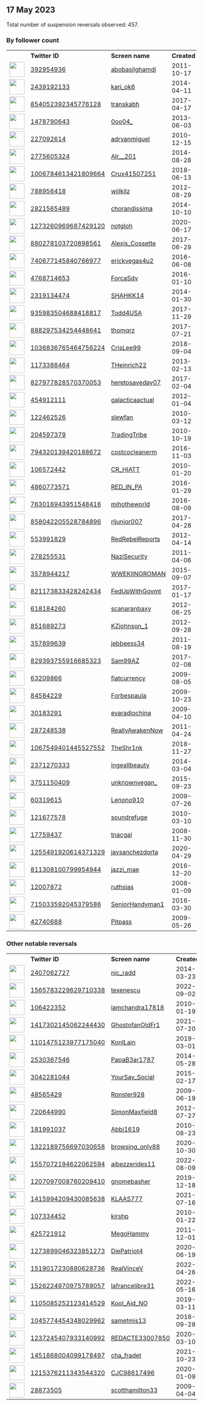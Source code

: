 
## 17 May 2023
Total number of suspension reversals observed: 457.

### By follower count
<table><tr><th></th><th align="left">Twitter ID</th><th align="left">Screen name</th>
<th align="left">Created</th><th align="left">Status</th><th align="left">Suspended</th><th align="left">Followers</th>
<tr><td><a href="https://pbs.twimg.com/profile_images/1562646450064003072/IdUxk8e-_normal.jpg"><img src="https://pbs.twimg.com/profile_images/1562646450064003072/IdUxk8e-_normal.jpg" width="40px" height="40px" align="center"/></a></td><td><a href="https://twitter.com/intent/user?user_id=392954936">392954936</a></td><td><a href="https://twitter.com/abobasilghamdi">abobasilghamdi</a></td><td>2011-10-17</td><td align="center"></td><td>2023-02-27</td><td>435941</td></tr>
<tr><td><a href="https://pbs.twimg.com/profile_images/1364049494204153859/j2C4GWmc_normal.jpg"><img src="https://pbs.twimg.com/profile_images/1364049494204153859/j2C4GWmc_normal.jpg" width="40px" height="40px" align="center"/></a></td><td><a href="https://twitter.com/intent/user?user_id=2439192133">2439192133</a></td><td><a href="https://twitter.com/kari_ok6">kari_ok6</a></td><td>2014-04-11</td><td align="center"></td><td></td><td>403522</td></tr>
<tr><td><a href="https://pbs.twimg.com/profile_images/1193894695887351808/dS5POkBy_normal.jpg"><img src="https://pbs.twimg.com/profile_images/1193894695887351808/dS5POkBy_normal.jpg" width="40px" height="40px" align="center"/></a></td><td><a href="https://twitter.com/intent/user?user_id=854052392345776128">854052392345776128</a></td><td><a href="https://twitter.com/transkabh">transkabh</a></td><td>2017-04-17</td><td align="center"></td><td>2023-01-19</td><td>213727</td></tr>
<tr><td><a href="https://pbs.twimg.com/profile_images/1395726743466651655/6Mi-Q-fE_normal.jpg"><img src="https://pbs.twimg.com/profile_images/1395726743466651655/6Mi-Q-fE_normal.jpg" width="40px" height="40px" align="center"/></a></td><td><a href="https://twitter.com/intent/user?user_id=1478790643">1478790643</a></td><td><a href="https://twitter.com/0oo04_">0oo04_</a></td><td>2013-06-03</td><td align="center"></td><td>2023-01-15</td><td>184460</td></tr>
<tr><td><a href="https://pbs.twimg.com/profile_images/929874543451279361/U9KKvfZo_normal.jpg"><img src="https://pbs.twimg.com/profile_images/929874543451279361/U9KKvfZo_normal.jpg" width="40px" height="40px" align="center"/></a></td><td><a href="https://twitter.com/intent/user?user_id=227092614">227092614</a></td><td><a href="https://twitter.com/adryanmiguel">adryanmiguel</a></td><td>2010-12-15</td><td align="center"></td><td>2022-08-30</td><td>95548</td></tr>
<tr><td><a href="https://pbs.twimg.com/profile_images/1619742164103172096/_narHQkz_normal.jpg"><img src="https://pbs.twimg.com/profile_images/1619742164103172096/_narHQkz_normal.jpg" width="40px" height="40px" align="center"/></a></td><td><a href="https://twitter.com/intent/user?user_id=2775605324">2775605324</a></td><td><a href="https://twitter.com/Alr__201">Alr__201</a></td><td>2014-08-28</td><td align="center"></td><td>2022-12-11</td><td>83731</td></tr>
<tr><td><a href="https://pbs.twimg.com/profile_images/1659243742681759746/r3y7b2iu_normal.jpg"><img src="https://pbs.twimg.com/profile_images/1659243742681759746/r3y7b2iu_normal.jpg" width="40px" height="40px" align="center"/></a></td><td><a href="https://twitter.com/intent/user?user_id=1006784613421809664">1006784613421809664</a></td><td><a href="https://twitter.com/Crux41507251">Crux41507251</a></td><td>2018-06-13</td><td align="center"></td><td></td><td>83259</td></tr>
<tr><td><a href="https://pbs.twimg.com/profile_images/1668729171470630915/UKxa85j0_normal.jpg"><img src="https://pbs.twimg.com/profile_images/1668729171470630915/UKxa85j0_normal.jpg" width="40px" height="40px" align="center"/></a></td><td><a href="https://twitter.com/intent/user?user_id=788956418">788956418</a></td><td><a href="https://twitter.com/wiilkilz">wiilkilz</a></td><td>2012-08-29</td><td align="center"></td><td></td><td>75005</td></tr>
<tr><td><a href="https://pbs.twimg.com/profile_images/1377657064332353537/DuhYhlj2_normal.jpg"><img src="https://pbs.twimg.com/profile_images/1377657064332353537/DuhYhlj2_normal.jpg" width="40px" height="40px" align="center"/></a></td><td><a href="https://twitter.com/intent/user?user_id=2821565489">2821565489</a></td><td><a href="https://twitter.com/chorandissima">chorandissima</a></td><td>2014-10-10</td><td align="center"></td><td></td><td>65853</td></tr>
<tr><td><a href="https://pbs.twimg.com/profile_images/1644906136087166976/3uMchbUK_normal.jpg"><img src="https://pbs.twimg.com/profile_images/1644906136087166976/3uMchbUK_normal.jpg" width="40px" height="40px" align="center"/></a></td><td><a href="https://twitter.com/intent/user?user_id=1273260969687429120">1273260969687429120</a></td><td><a href="https://twitter.com/notgloh">notgloh</a></td><td>2020-06-17</td><td align="center"></td><td></td><td>62060</td></tr>
<tr><td><a href="https://pbs.twimg.com/profile_images/1232716319897915395/mLEEG5U0_normal.jpg"><img src="https://pbs.twimg.com/profile_images/1232716319897915395/mLEEG5U0_normal.jpg" width="40px" height="40px" align="center"/></a></td><td><a href="https://twitter.com/intent/user?user_id=880278103720898561">880278103720898561</a></td><td><a href="https://twitter.com/Alexis_Cossette">Alexis_Cossette</a></td><td>2017-06-29</td><td align="center"></td><td></td><td>59997</td></tr>
<tr><td><a href="https://pbs.twimg.com/profile_images/1602968819479314432/OZ8RZePD_normal.jpg"><img src="https://pbs.twimg.com/profile_images/1602968819479314432/OZ8RZePD_normal.jpg" width="40px" height="40px" align="center"/></a></td><td><a href="https://twitter.com/intent/user?user_id=740677145840766977">740677145840766977</a></td><td><a href="https://twitter.com/erickvegas4u2">erickvegas4u2</a></td><td>2016-06-08</td><td align="center"></td><td>2023-02-03</td><td>54358</td></tr>
<tr><td><a href="https://pbs.twimg.com/profile_images/960202374873796608/cHVL9DRZ_normal.jpg"><img src="https://pbs.twimg.com/profile_images/960202374873796608/cHVL9DRZ_normal.jpg" width="40px" height="40px" align="center"/></a></td><td><a href="https://twitter.com/intent/user?user_id=4768714653">4768714653</a></td><td><a href="https://twitter.com/ForcaSdv">ForcaSdv</a></td><td>2016-01-10</td><td align="center"></td><td>2022-09-20</td><td>51112</td></tr>
<tr><td><a href="https://pbs.twimg.com/profile_images/1668510924699779073/FwC5i_Jx_normal.jpg"><img src="https://pbs.twimg.com/profile_images/1668510924699779073/FwC5i_Jx_normal.jpg" width="40px" height="40px" align="center"/></a></td><td><a href="https://twitter.com/intent/user?user_id=2319134474">2319134474</a></td><td><a href="https://twitter.com/SHAHKK14">SHAHKK14</a></td><td>2014-01-30</td><td align="center"></td><td>2022-10-27</td><td>46841</td></tr>
<tr><td><a href="https://pbs.twimg.com/profile_images/1658958004367097865/hfakAvUO_normal.jpg"><img src="https://pbs.twimg.com/profile_images/1658958004367097865/hfakAvUO_normal.jpg" width="40px" height="40px" align="center"/></a></td><td><a href="https://twitter.com/intent/user?user_id=935983504688418817">935983504688418817</a></td><td><a href="https://twitter.com/Todd4USA">Todd4USA</a></td><td>2017-11-29</td><td align="center"></td><td></td><td>39915</td></tr>
<tr><td><a href="https://pbs.twimg.com/profile_images/1669068221490647040/PPobLB9k_normal.jpg"><img src="https://pbs.twimg.com/profile_images/1669068221490647040/PPobLB9k_normal.jpg" width="40px" height="40px" align="center"/></a></td><td><a href="https://twitter.com/intent/user?user_id=888297534254448641">888297534254448641</a></td><td><a href="https://twitter.com/thomqrz">thomqrz</a></td><td>2017-07-21</td><td align="center"></td><td>2022-11-22</td><td>39629</td></tr>
<tr><td><a href="https://pbs.twimg.com/profile_images/1391199416586063873/0AUjVKzm_normal.jpg"><img src="https://pbs.twimg.com/profile_images/1391199416586063873/0AUjVKzm_normal.jpg" width="40px" height="40px" align="center"/></a></td><td><a href="https://twitter.com/intent/user?user_id=1036836765464756224">1036836765464756224</a></td><td><a href="https://twitter.com/CrisLee99">CrisLee99</a></td><td>2018-09-04</td><td align="center"></td><td>2023-03-21</td><td>36115</td></tr>
<tr><td><a href="https://pbs.twimg.com/profile_images/784737657477820416/XmhYRhsx_normal.jpg"><img src="https://pbs.twimg.com/profile_images/784737657477820416/XmhYRhsx_normal.jpg" width="40px" height="40px" align="center"/></a></td><td><a href="https://twitter.com/intent/user?user_id=1173388464">1173388464</a></td><td><a href="https://twitter.com/THeinrich22">THeinrich22</a></td><td>2013-02-13</td><td align="center"></td><td></td><td>32529</td></tr>
<tr><td><a href="https://pbs.twimg.com/profile_images/968558025807138817/3tRLfi6m_normal.jpg"><img src="https://pbs.twimg.com/profile_images/968558025807138817/3tRLfi6m_normal.jpg" width="40px" height="40px" align="center"/></a></td><td><a href="https://twitter.com/intent/user?user_id=827977828570370053">827977828570370053</a></td><td><a href="https://twitter.com/heretosaveday07">heretosaveday07</a></td><td>2017-02-04</td><td align="center"></td><td></td><td>32140</td></tr>
<tr><td><a href="https://pbs.twimg.com/profile_images/1282690700681912321/siEnh17x_normal.jpg"><img src="https://pbs.twimg.com/profile_images/1282690700681912321/siEnh17x_normal.jpg" width="40px" height="40px" align="center"/></a></td><td><a href="https://twitter.com/intent/user?user_id=454912111">454912111</a></td><td><a href="https://twitter.com/galacticaactual">galacticaactual</a></td><td>2012-01-04</td><td align="center"></td><td></td><td>30000</td></tr>
<tr><td><a href="https://pbs.twimg.com/profile_images/947750141255213056/5Rg9HZFJ_normal.jpg"><img src="https://pbs.twimg.com/profile_images/947750141255213056/5Rg9HZFJ_normal.jpg" width="40px" height="40px" align="center"/></a></td><td><a href="https://twitter.com/intent/user?user_id=122462526">122462526</a></td><td><a href="https://twitter.com/slewfan">slewfan</a></td><td>2010-03-12</td><td align="center"></td><td></td><td>28979</td></tr>
<tr><td><a href="https://pbs.twimg.com/profile_images/1170892363/tt_red_t_normal.GIF"><img src="https://pbs.twimg.com/profile_images/1170892363/tt_red_t_normal.GIF" width="40px" height="40px" align="center"/></a></td><td><a href="https://twitter.com/intent/user?user_id=204597379">204597379</a></td><td><a href="https://twitter.com/TradingTribe">TradingTribe</a></td><td>2010-10-19</td><td align="center"></td><td>2023-01-24</td><td>27933</td></tr>
<tr><td><a href="https://pbs.twimg.com/profile_images/1588475941595979776/LjhT4zJP_normal.jpg"><img src="https://pbs.twimg.com/profile_images/1588475941595979776/LjhT4zJP_normal.jpg" width="40px" height="40px" align="center"/></a></td><td><a href="https://twitter.com/intent/user?user_id=794320139420188672">794320139420188672</a></td><td><a href="https://twitter.com/costcocleanerm">costcocleanerm</a></td><td>2016-11-03</td><td align="center"></td><td>2023-03-18</td><td>24317</td></tr>
<tr><td><a href="https://pbs.twimg.com/profile_images/1336892662360707073/xq4IOtNG_normal.jpg"><img src="https://pbs.twimg.com/profile_images/1336892662360707073/xq4IOtNG_normal.jpg" width="40px" height="40px" align="center"/></a></td><td><a href="https://twitter.com/intent/user?user_id=106572442">106572442</a></td><td><a href="https://twitter.com/CR_HIATT">CR_HIATT</a></td><td>2010-01-20</td><td align="center"></td><td></td><td>23134</td></tr>
<tr><td><a href="https://pbs.twimg.com/profile_images/1343392199438979072/AAKBQy_f_normal.jpg"><img src="https://pbs.twimg.com/profile_images/1343392199438979072/AAKBQy_f_normal.jpg" width="40px" height="40px" align="center"/></a></td><td><a href="https://twitter.com/intent/user?user_id=4860773571">4860773571</a></td><td><a href="https://twitter.com/RED_IN_PA">RED_IN_PA</a></td><td>2016-01-29</td><td align="center"></td><td></td><td>21413</td></tr>
<tr><td><a href="https://pbs.twimg.com/profile_images/763340354636644352/_j7cpSVa_normal.jpg"><img src="https://pbs.twimg.com/profile_images/763340354636644352/_j7cpSVa_normal.jpg" width="40px" height="40px" align="center"/></a></td><td><a href="https://twitter.com/intent/user?user_id=763016943951548416">763016943951548416</a></td><td><a href="https://twitter.com/mihotheworld">mihotheworld</a></td><td>2016-08-09</td><td align="center"></td><td>2023-01-07</td><td>21255</td></tr>
<tr><td><a href="https://pbs.twimg.com/profile_images/1658859437388382208/_GB0OCRq_normal.jpg"><img src="https://pbs.twimg.com/profile_images/1658859437388382208/_GB0OCRq_normal.jpg" width="40px" height="40px" align="center"/></a></td><td><a href="https://twitter.com/intent/user?user_id=858042205528784896">858042205528784896</a></td><td><a href="https://twitter.com/rljunior007">rljunior007</a></td><td>2017-04-28</td><td align="center"></td><td></td><td>20828</td></tr>
<tr><td><a href="https://pbs.twimg.com/profile_images/1659809790049280001/WAaKb3II_normal.jpg"><img src="https://pbs.twimg.com/profile_images/1659809790049280001/WAaKb3II_normal.jpg" width="40px" height="40px" align="center"/></a></td><td><a href="https://twitter.com/intent/user?user_id=553991829">553991829</a></td><td><a href="https://twitter.com/RedRebelReports">RedRebelReports</a></td><td>2012-04-14</td><td align="center"></td><td></td><td>19274</td></tr>
<tr><td><a href="https://pbs.twimg.com/profile_images/1657019874638704640/CW7u0m4k_normal.jpg"><img src="https://pbs.twimg.com/profile_images/1657019874638704640/CW7u0m4k_normal.jpg" width="40px" height="40px" align="center"/></a></td><td><a href="https://twitter.com/intent/user?user_id=278255531">278255531</a></td><td><a href="https://twitter.com/NaziSecurity">NaziSecurity</a></td><td>2011-04-06</td><td align="center"></td><td></td><td>18990</td></tr>
<tr><td><a href="https://pbs.twimg.com/profile_images/1510832852870438916/9wbkJwcU_normal.jpg"><img src="https://pbs.twimg.com/profile_images/1510832852870438916/9wbkJwcU_normal.jpg" width="40px" height="40px" align="center"/></a></td><td><a href="https://twitter.com/intent/user?user_id=3578944217">3578944217</a></td><td><a href="https://twitter.com/WWEKIINGROMAN">WWEKIINGROMAN</a></td><td>2015-09-07</td><td align="center"></td><td>2022-11-22</td><td>17641</td></tr>
<tr><td><a href="https://pbs.twimg.com/profile_images/1331066010980511746/mZUHkJt8_normal.jpg"><img src="https://pbs.twimg.com/profile_images/1331066010980511746/mZUHkJt8_normal.jpg" width="40px" height="40px" align="center"/></a></td><td><a href="https://twitter.com/intent/user?user_id=821173833428242434">821173833428242434</a></td><td><a href="https://twitter.com/FedUpWithGovmt">FedUpWithGovmt</a></td><td>2017-01-17</td><td align="center"></td><td></td><td>16942</td></tr>
<tr><td><a href="https://pbs.twimg.com/profile_images/1426995786890481667/JWgZ8Ekw_normal.jpg"><img src="https://pbs.twimg.com/profile_images/1426995786890481667/JWgZ8Ekw_normal.jpg" width="40px" height="40px" align="center"/></a></td><td><a href="https://twitter.com/intent/user?user_id=618184260">618184260</a></td><td><a href="https://twitter.com/scanaranbaxy">scanaranbaxy</a></td><td>2012-06-25</td><td align="center"></td><td>2023-01-12</td><td>15895</td></tr>
<tr><td><a href="https://pbs.twimg.com/profile_images/651795035973881856/GZGDx66J_normal.jpg"><img src="https://pbs.twimg.com/profile_images/651795035973881856/GZGDx66J_normal.jpg" width="40px" height="40px" align="center"/></a></td><td><a href="https://twitter.com/intent/user?user_id=851689273">851689273</a></td><td><a href="https://twitter.com/KZjohnson_1">KZjohnson_1</a></td><td>2012-09-28</td><td align="center"></td><td></td><td>15808</td></tr>
<tr><td><a href="https://pbs.twimg.com/profile_images/1226914191455531008/O68b8MkY_normal.jpg"><img src="https://pbs.twimg.com/profile_images/1226914191455531008/O68b8MkY_normal.jpg" width="40px" height="40px" align="center"/></a></td><td><a href="https://twitter.com/intent/user?user_id=357899639">357899639</a></td><td><a href="https://twitter.com/jebbeess34">jebbeess34</a></td><td>2011-08-19</td><td align="center"></td><td></td><td>13161</td></tr>
<tr><td><a href="https://pbs.twimg.com/profile_images/1338491641699704833/DMlVZQSu_normal.jpg"><img src="https://pbs.twimg.com/profile_images/1338491641699704833/DMlVZQSu_normal.jpg" width="40px" height="40px" align="center"/></a></td><td><a href="https://twitter.com/intent/user?user_id=829393755916685323">829393755916685323</a></td><td><a href="https://twitter.com/Sam99AZ">Sam99AZ</a></td><td>2017-02-08</td><td align="center"></td><td></td><td>12382</td></tr>
<tr><td><a href="https://pbs.twimg.com/profile_images/972138977/american-dollar-toilet-paper_normal.jpg"><img src="https://pbs.twimg.com/profile_images/972138977/american-dollar-toilet-paper_normal.jpg" width="40px" height="40px" align="center"/></a></td><td><a href="https://twitter.com/intent/user?user_id=63209866">63209866</a></td><td><a href="https://twitter.com/fiatcurrency">fiatcurrency</a></td><td>2009-08-05</td><td align="center"></td><td>2022-05-13</td><td>12271</td></tr>
<tr><td><a href="https://pbs.twimg.com/profile_images/1310008484402999296/VByPCNDD_normal.jpg"><img src="https://pbs.twimg.com/profile_images/1310008484402999296/VByPCNDD_normal.jpg" width="40px" height="40px" align="center"/></a></td><td><a href="https://twitter.com/intent/user?user_id=84584229">84584229</a></td><td><a href="https://twitter.com/Forbespaula">Forbespaula</a></td><td>2009-10-23</td><td align="center"></td><td></td><td>11822</td></tr>
<tr><td><a href="https://pbs.twimg.com/profile_images/688671221047660544/lQIbBJWt_normal.jpg"><img src="https://pbs.twimg.com/profile_images/688671221047660544/lQIbBJWt_normal.jpg" width="40px" height="40px" align="center"/></a></td><td><a href="https://twitter.com/intent/user?user_id=30183291">30183291</a></td><td><a href="https://twitter.com/evaradiochina">evaradiochina</a></td><td>2009-04-10</td><td align="center"></td><td>2023-01-07</td><td>11462</td></tr>
<tr><td><a href="https://pbs.twimg.com/profile_images/1078644314262056961/3j4jRxl-_normal.jpg"><img src="https://pbs.twimg.com/profile_images/1078644314262056961/3j4jRxl-_normal.jpg" width="40px" height="40px" align="center"/></a></td><td><a href="https://twitter.com/intent/user?user_id=287248538">287248538</a></td><td><a href="https://twitter.com/ReallyAwakenNow">ReallyAwakenNow</a></td><td>2011-04-24</td><td align="center"></td><td></td><td>11105</td></tr>
<tr><td><a href="https://pbs.twimg.com/profile_images/1109929472810205185/tloLWFVN_normal.jpg"><img src="https://pbs.twimg.com/profile_images/1109929472810205185/tloLWFVN_normal.jpg" width="40px" height="40px" align="center"/></a></td><td><a href="https://twitter.com/intent/user?user_id=1067549401445527552">1067549401445527552</a></td><td><a href="https://twitter.com/TheShr1nk">TheShr1nk</a></td><td>2018-11-27</td><td align="center"></td><td>2022-09-26</td><td>11095</td></tr>
<tr><td><a href="https://pbs.twimg.com/profile_images/1666267164696023040/34ZjoyAW_normal.jpg"><img src="https://pbs.twimg.com/profile_images/1666267164696023040/34ZjoyAW_normal.jpg" width="40px" height="40px" align="center"/></a></td><td><a href="https://twitter.com/intent/user?user_id=2371270333">2371270333</a></td><td><a href="https://twitter.com/ingeallbeauty">ingeallbeauty</a></td><td>2014-03-04</td><td align="center"></td><td>2022-03-13</td><td>10812</td></tr>
<tr><td><a href="https://pbs.twimg.com/profile_images/1358834495630290945/TwvmgAGf_normal.jpg"><img src="https://pbs.twimg.com/profile_images/1358834495630290945/TwvmgAGf_normal.jpg" width="40px" height="40px" align="center"/></a></td><td><a href="https://twitter.com/intent/user?user_id=3751150409">3751150409</a></td><td><a href="https://twitter.com/unknownvegan_">unknownvegan_</a></td><td>2015-09-23</td><td align="center"></td><td></td><td>10767</td></tr>
<tr><td><a href="https://pbs.twimg.com/profile_images/1237447830261940224/XrrrqGAs_normal.jpg"><img src="https://pbs.twimg.com/profile_images/1237447830261940224/XrrrqGAs_normal.jpg" width="40px" height="40px" align="center"/></a></td><td><a href="https://twitter.com/intent/user?user_id=60319615">60319615</a></td><td><a href="https://twitter.com/Lenono910">Lenono910</a></td><td>2009-07-26</td><td align="center"></td><td></td><td>10068</td></tr>
<tr><td><a href="https://pbs.twimg.com/profile_images/1648673287499665412/FtyTU_XU_normal.jpg"><img src="https://pbs.twimg.com/profile_images/1648673287499665412/FtyTU_XU_normal.jpg" width="40px" height="40px" align="center"/></a></td><td><a href="https://twitter.com/intent/user?user_id=121677578">121677578</a></td><td><a href="https://twitter.com/soundrefuge">soundrefuge</a></td><td>2010-03-10</td><td align="center"></td><td>2023-03-31</td><td>9519</td></tr>
<tr><td><a href="https://pbs.twimg.com/profile_images/524594298361102336/thTUb9fB_normal.jpeg"><img src="https://pbs.twimg.com/profile_images/524594298361102336/thTUb9fB_normal.jpeg" width="40px" height="40px" align="center"/></a></td><td><a href="https://twitter.com/intent/user?user_id=17759437">17759437</a></td><td><a href="https://twitter.com/tnacgal">tnacgal</a></td><td>2008-11-30</td><td align="center"></td><td></td><td>9454</td></tr>
<tr><td><a href="https://pbs.twimg.com/profile_images/1266740917668663301/HqiDPg-U_normal.jpg"><img src="https://pbs.twimg.com/profile_images/1266740917668663301/HqiDPg-U_normal.jpg" width="40px" height="40px" align="center"/></a></td><td><a href="https://twitter.com/intent/user?user_id=1255491920614371329">1255491920614371329</a></td><td><a href="https://twitter.com/jaysanchezdorta">jaysanchezdorta</a></td><td>2020-04-29</td><td align="center"></td><td>2022-03-28</td><td>9348</td></tr>
<tr><td><a href="https://pbs.twimg.com/profile_images/1336125780070297600/0v0cdt6A_normal.jpg"><img src="https://pbs.twimg.com/profile_images/1336125780070297600/0v0cdt6A_normal.jpg" width="40px" height="40px" align="center"/></a></td><td><a href="https://twitter.com/intent/user?user_id=811308100799954944">811308100799954944</a></td><td><a href="https://twitter.com/jazzi_mae">jazzi_mae</a></td><td>2016-12-20</td><td align="center"></td><td></td><td>9304</td></tr>
<tr><td><a href="https://pbs.twimg.com/profile_images/1194042152105299970/AseBiNUt_normal.jpg"><img src="https://pbs.twimg.com/profile_images/1194042152105299970/AseBiNUt_normal.jpg" width="40px" height="40px" align="center"/></a></td><td><a href="https://twitter.com/intent/user?user_id=12007872">12007872</a></td><td><a href="https://twitter.com/ruthsias">ruthsias</a></td><td>2008-01-09</td><td align="center"></td><td></td><td>8862</td></tr>
<tr><td><a href="https://pbs.twimg.com/profile_images/715034622166433792/U282Cuhi_normal.jpg"><img src="https://pbs.twimg.com/profile_images/715034622166433792/U282Cuhi_normal.jpg" width="40px" height="40px" align="center"/></a></td><td><a href="https://twitter.com/intent/user?user_id=715033592045379586">715033592045379586</a></td><td><a href="https://twitter.com/SeniorHandyman1">SeniorHandyman1</a></td><td>2016-03-30</td><td align="center"></td><td></td><td>8667</td></tr>
<tr><td><a href="https://pbs.twimg.com/profile_images/1325240702108803072/uU8O4_Ph_normal.jpg"><img src="https://pbs.twimg.com/profile_images/1325240702108803072/uU8O4_Ph_normal.jpg" width="40px" height="40px" align="center"/></a></td><td><a href="https://twitter.com/intent/user?user_id=42740688">42740688</a></td><td><a href="https://twitter.com/Pitpass">Pitpass</a></td><td>2009-05-26</td><td align="center"></td><td></td><td>8605</td></tr>
</table>

### Other notable reversals
<table><tr><th></th><th align="left">Twitter ID</th><th align="left">Screen name</th>
<th align="left">Created</th><th align="left">Status</th><th align="left">Suspended</th><th align="left">Followers</th>
<tr><td><a href="https://pbs.twimg.com/profile_images/1657515253087842311/1bc-7p9P_normal.jpg"><img src="https://pbs.twimg.com/profile_images/1657515253087842311/1bc-7p9P_normal.jpg" width="40px" height="40px" align="center"/></a></td><td><a href="https://twitter.com/intent/user?user_id=2407062727">2407062727</a></td><td><a href="https://twitter.com/nic_radd">nic_radd</a></td><td>2014-03-23</td><td align="center"></td><td>2023-05-15</td><td>2364</td></tr>
<tr><td><a href="https://pbs.twimg.com/profile_images/1656801850631364609/liFMPvUD_normal.jpg"><img src="https://pbs.twimg.com/profile_images/1656801850631364609/liFMPvUD_normal.jpg" width="40px" height="40px" align="center"/></a></td><td><a href="https://twitter.com/intent/user?user_id=1565783229629710338">1565783229629710338</a></td><td><a href="https://twitter.com/texenescu">texenescu</a></td><td>2022-09-02</td><td align="center"></td><td>2023-05-16</td><td>373</td></tr>
<tr><td><a href="https://pbs.twimg.com/profile_images/1509478996202848260/p3aZqbid_normal.jpg"><img src="https://pbs.twimg.com/profile_images/1509478996202848260/p3aZqbid_normal.jpg" width="40px" height="40px" align="center"/></a></td><td><a href="https://twitter.com/intent/user?user_id=106422352">106422352</a></td><td><a href="https://twitter.com/iamchandra17818">iamchandra17818</a></td><td>2010-01-19</td><td align="center"></td><td>2022-12-03</td><td>151</td></tr>
<tr><td><a href="https://pbs.twimg.com/profile_images/1658685586750988288/X9ZiDscP_normal.jpg"><img src="https://pbs.twimg.com/profile_images/1658685586750988288/X9ZiDscP_normal.jpg" width="40px" height="40px" align="center"/></a></td><td><a href="https://twitter.com/intent/user?user_id=1417302145062244430">1417302145062244430</a></td><td><a href="https://twitter.com/GhostofanOldFr1">GhostofanOldFr1</a></td><td>2021-07-20</td><td align="center"></td><td>2022-11-23</td><td>1355</td></tr>
<tr><td><a href="https://pbs.twimg.com/profile_images/1519051980332797952/UeHzI7LR_normal.jpg"><img src="https://pbs.twimg.com/profile_images/1519051980332797952/UeHzI7LR_normal.jpg" width="40px" height="40px" align="center"/></a></td><td><a href="https://twitter.com/intent/user?user_id=1101475123977175040">1101475123977175040</a></td><td><a href="https://twitter.com/KonILain">KonILain</a></td><td>2019-03-01</td><td align="center"></td><td>2022-10-30</td><td>490</td></tr>
<tr><td><a href="https://pbs.twimg.com/profile_images/1643281487578517506/6O9OIerL_normal.jpg"><img src="https://pbs.twimg.com/profile_images/1643281487578517506/6O9OIerL_normal.jpg" width="40px" height="40px" align="center"/></a></td><td><a href="https://twitter.com/intent/user?user_id=2530367546">2530367546</a></td><td><a href="https://twitter.com/PapaB3ar1787">PapaB3ar1787</a></td><td>2014-05-28</td><td align="center"></td><td>2023-05-04</td><td>4887</td></tr>
<tr><td><a href="https://pbs.twimg.com/profile_images/1604897475516633095/fp-bpuOZ_normal.jpg"><img src="https://pbs.twimg.com/profile_images/1604897475516633095/fp-bpuOZ_normal.jpg" width="40px" height="40px" align="center"/></a></td><td><a href="https://twitter.com/intent/user?user_id=3042281044">3042281044</a></td><td><a href="https://twitter.com/YourSay_Social">YourSay_Social</a></td><td>2015-02-17</td><td align="center"></td><td>2023-05-03</td><td>2552</td></tr>
<tr><td><a href="https://pbs.twimg.com/profile_images/1658438029906784259/R1mANWb2_normal.jpg"><img src="https://pbs.twimg.com/profile_images/1658438029906784259/R1mANWb2_normal.jpg" width="40px" height="40px" align="center"/></a></td><td><a href="https://twitter.com/intent/user?user_id=48565429">48565429</a></td><td><a href="https://twitter.com/Ronster928">Ronster928</a></td><td>2009-06-19</td><td align="center"></td><td>2022-12-18</td><td>811</td></tr>
<tr><td><a href="https://pbs.twimg.com/profile_images/1655027388063817729/yzPhJk5s_normal.jpg"><img src="https://pbs.twimg.com/profile_images/1655027388063817729/yzPhJk5s_normal.jpg" width="40px" height="40px" align="center"/></a></td><td><a href="https://twitter.com/intent/user?user_id=720644990">720644990</a></td><td><a href="https://twitter.com/SimonMaxfield8">SimonMaxfield8</a></td><td>2012-07-27</td><td align="center"></td><td>2023-05-05</td><td>616</td></tr>
<tr><td><a href="https://pbs.twimg.com/profile_images/1344756112797675520/xFnCLqyC_normal.jpg"><img src="https://pbs.twimg.com/profile_images/1344756112797675520/xFnCLqyC_normal.jpg" width="40px" height="40px" align="center"/></a></td><td><a href="https://twitter.com/intent/user?user_id=181991037">181991037</a></td><td><a href="https://twitter.com/Abbi1619">Abbi1619</a></td><td>2010-08-23</td><td align="center"></td><td>2023-05-08</td><td>300</td></tr>
<tr><td><a href="https://abs.twimg.com/sticky/default_profile_images/default_profile_normal.png"><img src="https://abs.twimg.com/sticky/default_profile_images/default_profile_normal.png" width="40px" height="40px" align="center"/></a></td><td><a href="https://twitter.com/intent/user?user_id=1322189756697030658">1322189756697030658</a></td><td><a href="https://twitter.com/browsing_only88">browsing_only88</a></td><td>2020-10-30</td><td align="center"></td><td>2022-06-26</td><td>60</td></tr>
<tr><td><a href="https://pbs.twimg.com/profile_images/1557073398668431361/NU4wH34U_normal.jpg"><img src="https://pbs.twimg.com/profile_images/1557073398668431361/NU4wH34U_normal.jpg" width="40px" height="40px" align="center"/></a></td><td><a href="https://twitter.com/intent/user?user_id=1557072194622062594">1557072194622062594</a></td><td><a href="https://twitter.com/aibezzerides11">aibezzerides11</a></td><td>2022-08-09</td><td align="center"></td><td>2022-12-16</td><td>140</td></tr>
<tr><td><a href="https://pbs.twimg.com/profile_images/1207097861055365120/xCvDmTkx_normal.jpg"><img src="https://pbs.twimg.com/profile_images/1207097861055365120/xCvDmTkx_normal.jpg" width="40px" height="40px" align="center"/></a></td><td><a href="https://twitter.com/intent/user?user_id=1207097008760209410">1207097008760209410</a></td><td><a href="https://twitter.com/gnomebasher">gnomebasher</a></td><td>2019-12-18</td><td align="center"></td><td>2023-04-13</td><td>11</td></tr>
<tr><td><a href="https://pbs.twimg.com/profile_images/1433786034383474699/N7CGxxQ5_normal.jpg"><img src="https://pbs.twimg.com/profile_images/1433786034383474699/N7CGxxQ5_normal.jpg" width="40px" height="40px" align="center"/></a></td><td><a href="https://twitter.com/intent/user?user_id=1415994209430085638">1415994209430085638</a></td><td><a href="https://twitter.com/KLAAS777">KLAAS777</a></td><td>2021-07-16</td><td align="center"></td><td>2022-10-12</td><td>1700</td></tr>
<tr><td><a href="https://pbs.twimg.com/profile_images/1257534341/a_15f55d80_normal.jpg"><img src="https://pbs.twimg.com/profile_images/1257534341/a_15f55d80_normal.jpg" width="40px" height="40px" align="center"/></a></td><td><a href="https://twitter.com/intent/user?user_id=107334452">107334452</a></td><td><a href="https://twitter.com/kirshp">kirshp</a></td><td>2010-01-22</td><td align="center"></td><td>2023-02-08</td><td>35</td></tr>
<tr><td><a href="https://abs.twimg.com/sticky/default_profile_images/default_profile_normal.png"><img src="https://abs.twimg.com/sticky/default_profile_images/default_profile_normal.png" width="40px" height="40px" align="center"/></a></td><td><a href="https://twitter.com/intent/user?user_id=425721912">425721912</a></td><td><a href="https://twitter.com/MegoHammy">MegoHammy</a></td><td>2011-12-01</td><td align="center"></td><td>2023-04-01</td><td>7</td></tr>
<tr><td><a href="https://pbs.twimg.com/profile_images/1554375150711324673/DxfALu5J_normal.jpg"><img src="https://pbs.twimg.com/profile_images/1554375150711324673/DxfALu5J_normal.jpg" width="40px" height="40px" align="center"/></a></td><td><a href="https://twitter.com/intent/user?user_id=1273899046323851273">1273899046323851273</a></td><td><a href="https://twitter.com/DiePatriot4">DiePatriot4</a></td><td>2020-06-19</td><td align="center">🚫</td><td>2022-12-07</td><td>1693</td></tr>
<tr><td><a href="https://pbs.twimg.com/profile_images/1519017326523437057/kRHUZJ9d_normal.jpg"><img src="https://pbs.twimg.com/profile_images/1519017326523437057/kRHUZJ9d_normal.jpg" width="40px" height="40px" align="center"/></a></td><td><a href="https://twitter.com/intent/user?user_id=1519017230880628736">1519017230880628736</a></td><td><a href="https://twitter.com/RealVinceV">RealVinceV</a></td><td>2022-04-26</td><td align="center"></td><td>2022-12-13</td><td>23</td></tr>
<tr><td><a href="https://pbs.twimg.com/profile_images/1660929698627551232/N70UCz1N_normal.jpg"><img src="https://pbs.twimg.com/profile_images/1660929698627551232/N70UCz1N_normal.jpg" width="40px" height="40px" align="center"/></a></td><td><a href="https://twitter.com/intent/user?user_id=1526224970975789057">1526224970975789057</a></td><td><a href="https://twitter.com/lafrancelibre31">lafrancelibre31</a></td><td>2022-05-16</td><td align="center"></td><td>2023-04-30</td><td>2990</td></tr>
<tr><td><a href="https://pbs.twimg.com/profile_images/1473322187356610570/2mjG9Pn0_normal.jpg"><img src="https://pbs.twimg.com/profile_images/1473322187356610570/2mjG9Pn0_normal.jpg" width="40px" height="40px" align="center"/></a></td><td><a href="https://twitter.com/intent/user?user_id=1105085252123414529">1105085252123414529</a></td><td><a href="https://twitter.com/Kool_Aid_NO">Kool_Aid_NO</a></td><td>2019-03-11</td><td align="center"></td><td>2022-11-12</td><td>177</td></tr>
<tr><td><a href="https://pbs.twimg.com/profile_images/1577783789048168449/Xe3iJMAd_normal.jpg"><img src="https://pbs.twimg.com/profile_images/1577783789048168449/Xe3iJMAd_normal.jpg" width="40px" height="40px" align="center"/></a></td><td><a href="https://twitter.com/intent/user?user_id=1045774454348029962">1045774454348029962</a></td><td><a href="https://twitter.com/sametmis13">sametmis13</a></td><td>2018-09-28</td><td align="center"></td><td>2022-12-04</td><td>71</td></tr>
<tr><td><a href="https://pbs.twimg.com/profile_images/1353519398485680128/KYhtx6zQ_normal.jpg"><img src="https://pbs.twimg.com/profile_images/1353519398485680128/KYhtx6zQ_normal.jpg" width="40px" height="40px" align="center"/></a></td><td><a href="https://twitter.com/intent/user?user_id=1237245407933140992">1237245407933140992</a></td><td><a href="https://twitter.com/REDACTE33007850">REDACTE33007850</a></td><td>2020-03-10</td><td align="center">🚫</td><td>2022-11-22</td><td>178</td></tr>
<tr><td><a href="https://pbs.twimg.com/profile_images/1647492669499752448/ntMLRbMd_normal.jpg"><img src="https://pbs.twimg.com/profile_images/1647492669499752448/ntMLRbMd_normal.jpg" width="40px" height="40px" align="center"/></a></td><td><a href="https://twitter.com/intent/user?user_id=1451868004099178497">1451868004099178497</a></td><td><a href="https://twitter.com/cha_fradet">cha_fradet</a></td><td>2021-10-23</td><td align="center"></td><td>2023-05-13</td><td>109</td></tr>
<tr><td><a href="https://pbs.twimg.com/profile_images/1215382130882015232/hS-upuf7_normal.jpg"><img src="https://pbs.twimg.com/profile_images/1215382130882015232/hS-upuf7_normal.jpg" width="40px" height="40px" align="center"/></a></td><td><a href="https://twitter.com/intent/user?user_id=1215376211343544320">1215376211343544320</a></td><td><a href="https://twitter.com/CJC98617496">CJC98617496</a></td><td>2020-01-09</td><td align="center"></td><td>2022-10-29</td><td>1558</td></tr>
<tr><td><a href="https://abs.twimg.com/sticky/default_profile_images/default_profile_normal.png"><img src="https://abs.twimg.com/sticky/default_profile_images/default_profile_normal.png" width="40px" height="40px" align="center"/></a></td><td><a href="https://twitter.com/intent/user?user_id=28873505">28873505</a></td><td><a href="https://twitter.com/scotthamilton33">scotthamilton33</a></td><td>2009-04-04</td><td align="center"></td><td>2023-01-26</td><td>26</td></tr>
</table>
